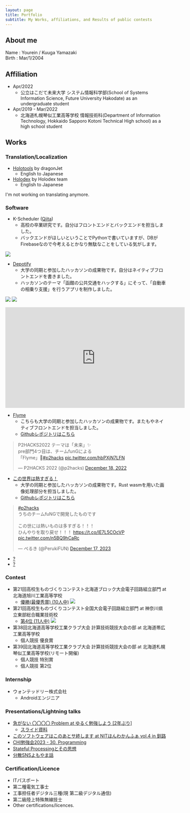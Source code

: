 ```yaml
---
layout: page
title: Portfolio
subtitle: My Works, affiliations, and Results of public contests
---
```


## About me

Name : Yourein / Kuuga Yamazaki  
Birth : Mar/1/2004

## Affiliation

- Apr/2022
  - 公立はこだて未来大学 システム情報科学部(School of Systems Information Science, Future University Hakodate) as an undergraduate student
- Apr/2019 - Mar/2022
  - 北海道札幌琴似工業高等学校 情報技術科(Department of Information Technology, Hokkaido Sapporo Kotoni Technical High school) as a high school student

## Works

### Translation/Localization

- [Holotools](https://hololive.jetri.co/#/) by dragonJet
  - English to Japanese
- [Holodex](https://holodex.net) by Holodex team
  - English to Japanese

I'm not working on translating anymore.

### Software

- K-Scheduler ([Qiita](https://qiita.com/Yourein/items/f2dfedaf1aec0de05a56))
  - 高校の卒業研究です。自分はフロントエンドとバックエンドを担当しました。
  - バックエンドがほしいということでPythonで書いていますが、DBがFirebaseなので今考えるとかなり無駄なことをしている気がします。

![](https://firebasestorage.googleapis.com/v0/b/kdatabase-1088a.appspot.com/o/K-schedulerOverView.png?alt=media&token=3a407d49-ef18-4b02-8f1d-f1ac54d7d711)

- [Depotify](https://yourein.github.io/2022-10-10-funhacks2022/) 
  - 大学の同期と参加したハッカソンの成果物です。自分はネイティブフロントエンドを書きました。
  - ハッカソンのテーマ「函館の公共交通をハックする」にそって、「自動車の相乗り支援」を行うアプリを制作しました。

![](https://firebasestorage.googleapis.com/v0/b/kdatabase-1088a.appspot.com/o/portfolio%2Fdepotify1.jpg?alt=media)
![](https://firebasestorage.googleapis.com/v0/b/kdatabase-1088a.appspot.com/o/portfolio%2Fdepotify2.jpg?alt=media)

<iframe width="560" height="315" src="https://www.youtube.com/embed/OoZBnYuynvU?start=985" title="YouTube video player" frameborder="0" allow="accelerometer; autoplay; clipboard-write; encrypted-media; gyroscope; picture-in-picture" allowfullscreen></iframe>

- [Flyme](https://yourein.github.io/2022-12-18-p2hacks2022/)
  - こちらも大学の同期と参加したハッカソンの成果物です。またもやネイティブフロントエンドを担当しました。
  - [Githubレポジトリはこちら](https://github.com/fung-hackathon/flyme-androidapp)

<blockquote class="twitter-tweet"><p lang="ja" dir="ltr">P2HACKS2022 テーマは「未来」✨<br>pre部門4つ目は、チームfunGによる<br>「Flyme」👣<a href="https://twitter.com/hashtag/p2hacks?src=hash&amp;ref_src=twsrc%5Etfw">#p2hacks</a> <a href="https://t.co/hbPXjN7LFN">pic.twitter.com/hbPXjN7LFN</a></p>&mdash; P2HACKS 2022 (@p2hacks) <a href="https://twitter.com/p2hacks/status/1604346075996790784?ref_src=twsrc%5Etfw">December 18, 2022</a></blockquote> <script async src="https://platform.twitter.com/widgets.js" charset="utf-8"></script>

- [この世界は熱すぎる！](https://yourein.github.io/2023-12-17-5fac3b/)
  - 大学の同期と参加したハッカソンの成果物です。Rust wasmを用いた画像処理部分を担当しました。
  - [Githubレポジトリはこちら](https://github.com/p2hacks2023/pre-06)

<blockquote class="twitter-tweet"><p lang="ja" dir="ltr"><a href="https://twitter.com/hashtag/p2hacks?src=hash&amp;ref_src=twsrc%5Etfw">#p2hacks</a><br>うちのチームfuNGで開発したものです<br><br>この世には熱いものは多すぎる！！！<br>ひんやりを取り戻せ！！！ <a href="https://t.co/lE7L5COcVP">https://t.co/lE7L5COcVP</a> <a href="https://t.co/n5BQ9hCaRc">pic.twitter.com/n5BQ9hCaRc</a></p>&mdash; ぺるき (@PerukiFUN) <a href="https://twitter.com/PerukiFUN/status/1736247561416294517?ref_src=twsrc%5Etfw">December 17, 2023</a></blockquote> <script async src="https://platform.twitter.com/widgets.js" charset="utf-8"></script>

- [?](https://qiita.com/Yourein/items/fbac46b066c2ff44db0c)
- [?](https://qiita.com/Yourein/items/2c6344beaa07b112edf9)

### Contest

- 第21回高校生ものづくりコンテスト北海道ブロック大会電子回路組立部門 at 北海道旭川工業高等学校
  - [優勝(最優秀賞) (10人中)](http://www.sapporokotonikougyou.hokkaido-c.ed.jp/index.php?key=joz1it0yc-293#_293)
![](https://firebasestorage.googleapis.com/v0/b/kdatabase-1088a.appspot.com/o/Portfolio-Monocon-Hokkaido.JPG?alt=media&token=8246c905-9806-4bd3-b42c-b51522d23a84)
- 第21回高校生ものづくりコンテスト全国大会電子回路組立部門 at 神奈川県立東部総合職業技術校
  - [第4位 (11人中)](http://www.sapporokotonikougyou.hokkaido-c.ed.jp/index.php?key=jorr98sbi-293#_293)
![](https://firebasestorage.googleapis.com/v0/b/kdatabase-1088a.appspot.com/o/Portfolio-Monocon-Zen%20(Medium).JPG?alt=media&token=10de518c-c3a2-4bb8-9379-a91e3891af72)
- 第38回北海道高等学校工業クラブ大会 計算技術競技大会の部 at 北海道帯広工業高等学校
  - 個人競技 優良賞
- 第39回北海道高等学校工業クラブ大会 計算技術競技大会の部 at 北海道札幌琴似工業高等学校(リモート開催)
  - 個人競技 特別賞
  - 個人競技 第2位

### Internship

- ウォンテッドリー株式会社
  - Androidエンジニア

### Presentations/Lightning talks

- [急がない 〇〇〇〇 Problem at ゆるく勉強しよう [2年ぶり]](https://yurui-hakodate.connpass.com/event/243541/)
    - [スライド資料](https://firebasestorage.googleapis.com/v0/b/kdatabase-1088a.appspot.com/o/%E3%82%86%E3%82%8B%E3%81%AF%E3%81%93.pdf?alt=media&token=81848de1-2bde-4729-99dc-5e6cdb5fc5a4)
- [このソフトウェアはこのあとサ終します at NITほんわかんふぁ vol.4 in 釧路](https://yourein.github.io/2023-02-16-honwaconf4/)
- [CHI勉強会2023 - 30. Programming](https://www.youtube.com/live/uSbZQEwEJ7c?si=gGYCh5ilPmN6b4Zj&t=5633)
- [Stateful Processingとその思想](https://docs.google.com/presentation/d/15WuHyythMvtJRYXZ1UEO7NU84ZEtaXUnu6D3NcVFhzg/edit?usp=sharing)
- [分散SNSよもやま話](https://docs.google.com/presentation/d/1F-keiPH_9NbMp82Qf2U3PQazOAVGO09Ma32N_0Hy0Ro/edit?usp=sharing)

### Certification/Licence

- ITパスポート
- 第二種電気工事士
- 工事担任者デジタル三種(現 第二級デジタル通信)
- 第二級陸上特殊無線技士
- Other certifications/licences.